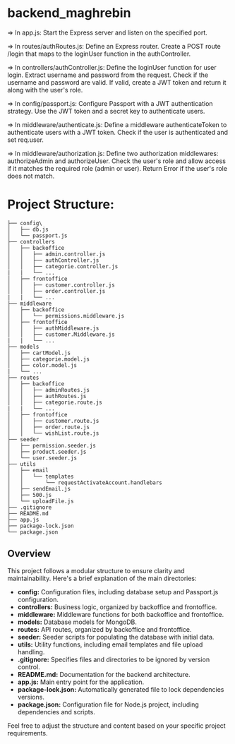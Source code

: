 # backend_maghrebin

=> In app.js:
Start the Express server and listen on the specified port.

=> In routes/authRoutes.js:
Define an Express router.
Create a POST route /login that maps to the loginUser function in the authController.

=> In controllers/authController.js:
Define the loginUser function for user login.
Extract username and password from the request.
Check if the username and password are valid.
If valid, create a JWT token and return it along with the user's role.

=> In config/passport.js:
Configure Passport with a JWT authentication strategy.
Use the JWT token and a secret key to authenticate users.

=> In middleware/authenticate.js:
Define a middleware authenticateToken to authenticate users with a JWT token.
Check if the user is authenticated and set req.user.

=> In middleware/authorization.js:
Define two authorization middlewares: authorizeAdmin and authorizeUser.
Check the user's role and allow access if it matches the required role (admin or user).
Return Error if the user's role does not match.

# Project Structure:
``` 
├── config\
│   ├── db.js
│   └── passport.js
├── controllers
│   ├── backoffice
│   │   ├── admin.controller.js
│   │   ├── authController.js
│   │   ├── categorie.controller.js
|   |   └── ...
│   ├── frontoffice
│   │   ├── customer.controller.js
│   │   ├── order.controller.js
|   |   └── ...
├── middleware
│   ├── backoffice
│   │   └── permissions.middleware.js
│   ├── frontoffice
│   │   ├── authMiddleware.js
│   │   ├── customer.Middleware.js
|   |   └── ...
├── models
│   ├── cartModel.js
│   ├── categorie.model.js
│   ├── color.model.js
|   └── ...
├── routes
│   ├── backoffice
│   │   ├── adminRoutes.js
│   │   ├── authRoutes.js
│   │   ├── categorie.route.js
|   |   └── ...
│   ├── frontoffice
│   │   ├── customer.route.js
│   │   ├── order.route.js
│   │   └── wishList.route.js
├── seeder
│   ├── permission.seeder.js
│   ├── product.seeder.js
│   └── user.seeder.js
├── utils
│   ├── email
│   │   └── templates
│   │       └── requestActivateAccount.handlebars
│   ├── sendEmail.js
│   ├── 500.js
│   └── uploadFile.js
├── .gitignore
├── README.md
├── app.js
├── package-lock.json
└── package.json
```

## Overview

This project follows a modular structure to ensure clarity and maintainability. Here's a brief explanation of the main directories:

- **config:** Configuration files, including database setup and Passport.js configuration.
- **controllers:** Business logic, organized by backoffice and frontoffice.
- **middleware:** Middleware functions for both backoffice and frontoffice.
- **models:** Database models for MongoDB.
- **routes:** API routes, organized by backoffice and frontoffice.
- **seeder:** Seeder scripts for populating the database with initial data.
- **utils:** Utility functions, including email templates and file upload handling.
- **.gitignore:** Specifies files and directories to be ignored by version control.
- **README.md:** Documentation for the backend architecture.
- **app.js:** Main entry point for the application.
- **package-lock.json:** Automatically generated file to lock dependencies versions.
- **package.json:** Configuration file for Node.js project, including dependencies and scripts.

Feel free to adjust the structure and content based on your specific project requirements.

